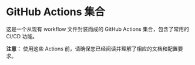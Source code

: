 # GitHub Actions 集合

这是一个从现有 workflow 文件封装而成的 GitHub Actions 集合，包含了常用的 CI/CD 功能。

**注意：** 使用这些 Actions 前，请确保您已经阅读并理解了相应的文档和配置要求。